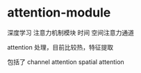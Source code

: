 # attention-module
深度学习 注意力机制模块  时间 空间注意力通道

attention 处理，目前比较热，特征提取
 
 包括了   channel  attention     spatial  attention
